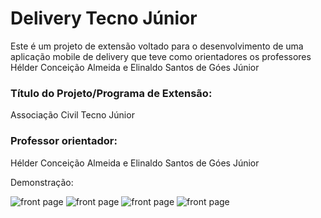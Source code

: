 # Delivery Tecno Júnior
Este é um projeto de extensão voltado para o desenvolvimento de uma aplicação mobile de delivery que teve como orientadores os professores Hélder Conceição Almeida e Elinaldo Santos de Góes Júnior


### Título do Projeto/Programa de Extensão: 
Associação Civil Tecno Júnior

### Professor orientador: 
Hélder Conceição Almeida e Elinaldo Santos de Góes Júnior

Demonstração:

![front page]()
![front page]()
![front page]()
![front page]()